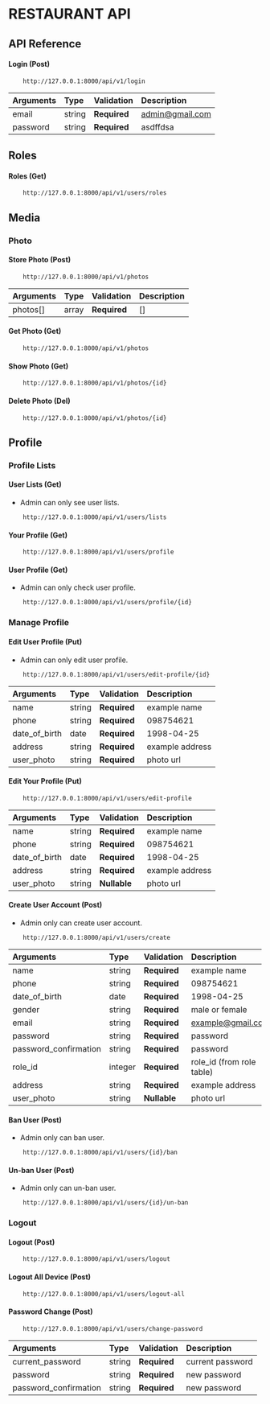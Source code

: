 # RESTAURANT API

## API Reference

#### Login (Post)

```https
    http://127.0.0.1:8000/api/v1/login
```

| Arguments | Type   | Validation   | Description     |
| :-------- | :----- | :----------- | :-------------- |
| email     | string | **Required** | admin@gmail.com |
| password  | string | **Required** | asdffdsa        |

## Roles

#### Roles (Get)

```https
    http://127.0.0.1:8000/api/v1/users/roles
```

## Media

### Photo

#### Store Photo (Post)

```https
    http://127.0.0.1:8000/api/v1/photos
```

| Arguments | Type  | Validation   | Description |
| :-------- | :---- | :----------- | :---------- |
| photos[]  | array | **Required** | []          |

#### Get Photo (Get)

```https
    http://127.0.0.1:8000/api/v1/photos
```

#### Show Photo (Get)

```https
    http://127.0.0.1:8000/api/v1/photos/{id}
```

#### Delete Photo (Del)

```https
    http://127.0.0.1:8000/api/v1/photos/{id}
```

## Profile

### Profile Lists

#### User Lists (Get)

-   Admin can only see user lists.

```https
    http://127.0.0.1:8000/api/v1/users/lists
```

#### Your Profile (Get)

```https
    http://127.0.0.1:8000/api/v1/users/profile
```

#### User Profile (Get)

-   Admin can only check user profile.

```https
    http://127.0.0.1:8000/api/v1/users/profile/{id}
```

### Manage Profile

#### Edit User Profile (Put)

-   Admin can only edit user profile.

```https
    http://127.0.0.1:8000/api/v1/users/edit-profile/{id}
```

| Arguments     | Type   | Validation   | Description     |
| :------------ | :----- | :----------- | :-------------- |
| name          | string | **Required** | example name    |
| phone         | string | **Required** | 098754621       |
| date_of_birth | date   | **Required** | 1998-04-25      |
| address       | string | **Required** | example address |
| user_photo    | string | **Required** | photo url       |

#### Edit Your Profile (Put)

```https
    http://127.0.0.1:8000/api/v1/users/edit-profile
```

| Arguments     | Type   | Validation   | Description     |
| :------------ | :----- | :----------- | :-------------- |
| name          | string | **Required** | example name    |
| phone         | string | **Required** | 098754621       |
| date_of_birth | date   | **Required** | 1998-04-25      |
| address       | string | **Required** | example address |
| user_photo    | string | **Nullable** | photo url       |

#### Create User Account (Post)

-   Admin only can create user account.

```https
    http://127.0.0.1:8000/api/v1/users/create
```

| Arguments             | Type    | Validation   | Description               |
| :-------------------- | :------ | :----------- | :------------------------ |
| name                  | string  | **Required** | example name              |
| phone                 | string  | **Required** | 098754621                 |
| date_of_birth         | date    | **Required** | 1998-04-25                |
| gender                | string  | **Required** | male or female            |
| email                 | string  | **Required** | example@gmail.com         |
| password              | string  | **Required** | password                  |
| password_confirmation | string  | **Required** | password                  |
| role_id               | integer | **Required** | role_id (from role table) |
| address               | string  | **Required** | example address           |
| user_photo            | string  | **Nullable** | photo url                 |

#### Ban User (Post)

-   Admin only can ban user.

```https
    http://127.0.0.1:8000/api/v1/users/{id}/ban
```

#### Un-ban User (Post)

-   Admin only can un-ban user.

```https
    http://127.0.0.1:8000/api/v1/users/{id}/un-ban
```

### Logout

#### Logout (Post)

```https
    http://127.0.0.1:8000/api/v1/users/logout
```

#### Logout All Device (Post)

```https
    http://127.0.0.1:8000/api/v1/users/logout-all
```

#### Password Change (Post)

```https
    http://127.0.0.1:8000/api/v1/users/change-password
```

| Arguments             | Type   | Validation   | Description      |
| :-------------------- | :----- | :----------- | :--------------- |
| current_password      | string | **Required** | current password |
| password              | string | **Required** | new password     |
| password_confirmation | string | **Required** | new password     |
